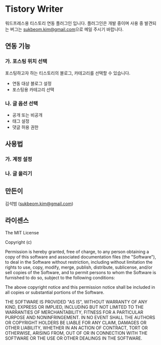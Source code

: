 # Tistory Writer
워드프레스용 티스토리 연동 플러그인 입니다.
플러그인은 개발 중이며 사용 중 발견되는 버그는 <sukbeom.kim@gmail.com>으로 메일 주시기 바랍니다.

## 연동 기능

### 가. 포스팅 위치 선택
포스팅하고자 하는 티스토리의 블로그, 카테고리를 선택할 수 있습니다.
* 연동 대상 블로그 설정
* 포스팅용 카테고리 선택

### 나. 글 옵션 선택
* 공개 또는 비공개
* 태그 설정
* 댓글 허용 권한

## 사용법

### 가. 계정 설정
### 나. 글 올리기

## 만든이
김석범 (<sukbeom.kim@gmail.com>)

## 라이센스
The MIT License

Copyright (c) <year> <copyright holders>

Permission is hereby granted, free of charge, to any person obtaining a copy
of this software and associated documentation files (the "Software"), to deal
in the Software without restriction, including without limitation the rights
to use, copy, modify, merge, publish, distribute, sublicense, and/or sell
copies of the Software, and to permit persons to whom the Software is
furnished to do so, subject to the following conditions:

The above copyright notice and this permission notice shall be included in
all copies or substantial portions of the Software.

THE SOFTWARE IS PROVIDED "AS IS", WITHOUT WARRANTY OF ANY KIND, EXPRESS OR
IMPLIED, INCLUDING BUT NOT LIMITED TO THE WARRANTIES OF MERCHANTABILITY,
FITNESS FOR A PARTICULAR PURPOSE AND NONINFRINGEMENT. IN NO EVENT SHALL THE
AUTHORS OR COPYRIGHT HOLDERS BE LIABLE FOR ANY CLAIM, DAMAGES OR OTHER
LIABILITY, WHETHER IN AN ACTION OF CONTRACT, TORT OR OTHERWISE, ARISING FROM,
OUT OF OR IN CONNECTION WITH THE SOFTWARE OR THE USE OR OTHER DEALINGS IN
THE SOFTWARE.
